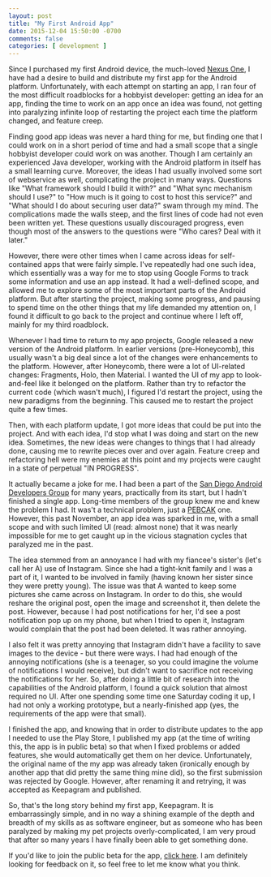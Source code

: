 ```yaml
---
layout: post
title: "My First Android App"
date: 2015-12-04 15:50:00 -0700
comments: false
categories: [ development ]
---
```

Since I purchased my first Android device, the much-loved
[Nexus One](https://en.wikipedia.org/wiki/Nexus_One), I have had a desire to
build and distribute my first app for the Android platform. Unfortunately, with
each attempt on starting an app, I ran four of the most difficult roadblocks
for a hobbyist developer: getting an idea for an app, finding the time to work
on an app once an idea was found, not getting into paralyzing infinite loop
of restarting the project each time the platform changed, and feature creep.

Finding good app ideas was never a hard thing for me, but finding one that I
could work on in a short period of time and had a small scope that a single
hobbyist developer could work on was another. Though I am certainly an
experienced Java developer, working with the Android platform in itself has a
small learning curve. Moreover, the ideas I had usually involved some sort of
webservice as well, complicating the project in many ways. Questions like "What
framework should I build it with?" and "What sync mechanism should I use?" to
"How much is it going to cost to host this service?" and "What should I do about
securing user data?" swam through my mind. The complications made the walls
steep, and the first lines of code had not even been written yet. These
questions usually discouraged progress, even though most of the answers to the
questions were "Who cares? Deal with it later."

However, there were other times when I came across ideas for self-contained apps
that were fairly simple. I've repeatedly had one such idea, which essentially
was a way for me to stop using Google Forms to track some information and use an
app instead. It had a well-defined scope, and allowed me to explore some of the
most important parts of the Android platform. But after starting the project,
making some progress, and pausing to spend time on the other things that my life
demanded my attention on, I found it difficult to go back to the project and
continue where I left off, mainly for my third roadblock.

Whenever I had time to return to my app projects, Google released a new version
of the Android platform. In earlier versions (pre-Honeycomb), this usually
wasn't a big deal since a lot of the changes were enhancements to the platform.
However, after Honeycomb, there were a lot of UI-related changes: Fragments,
Holo, then Material. I wanted the UI of my app to look-and-feel like it belonged
on the platform. Rather than try to refactor the current code (which wasn't
much), I figured I'd restart the project, using the new paradigms from the
beginning. This caused me to restart the project quite a few times.

Then, with each platform update, I got more ideas that could be put into the
project. And with each idea, I'd stop what I was doing and start on the new
idea. Sometimes, the new ideas were changes to things that I had already done,
causing me to rewrite pieces over and over again. Feature creep and refactoring
hell were my enemies at this point and my projects were caught in a state of
perpetual "IN PROGRESS".

It actually became a joke for me. I had been a part of the [San Diego Android
Developers Group](http://www.meetup.com/Android-Developers-Group/) for many
years, practically from its start, but I hadn't finished a single app. Long-time
members of the group knew me and knew the problem I had. It was't a technical
problem, just a [PEBCAK](https://en.wiktionary.org/wiki/PEBCAK) one. However,
this past November, an app idea was sparked in me, with a small scope and with
such limited UI (read: almost none) that it was nearly impossible for me to get
caught up in the vicious stagnation cycles that paralyzed me in the past.

The idea stemmed from an annoyance I had with my fiancee's sister's (let's call
her A) use of Instagram. Since she had a tight-knit family and I was a part of
it, I wanted to be involved in family (having known her sister since they were
pretty young). The issue was that A wanted to keep some pictures she came across
on Instagram. In order to do this, she would reshare the original post, open the
image and screenshot it, then delete the post. However, because I had post
notifications for her, I'd see a post notification pop up on my phone, but when
I tried to open it, Instagram would complain that the post had been deleted. It
was rather annoying.

I also felt it was pretty annoying that Instagram didn't have a facility to save
images to the device - but there were ways. I had had enough of the annoying
notifications (she is a teenager, so you could imagine the volume of
notifications I would receive), but didn't want to sacrifice not receiving the
notifications for her. So, after doing a little bit of research into the
capabilities of the Android platform, I found a quick solution that almost
required no UI. After one spending some time one Saturday coding it up, I had
not only a working prototype, but a nearly-finished app (yes, the requirements
of the app were that small).

I finished the app, and knowing that in order to distribute updates to the app I
needed to use the Play Store, I published my app (at the time of writing this,
the app is in public beta) so that when I fixed problems or added features, she
would automatically get them on her device. Unfortunately, the original name of
the my app was already taken (ironically enough by another app that did pretty
the same thing mine did), so the first submission was rejected by Google.
However, after renaming it and retrying, it was accepted as Keepagram and
published.

So, that's the long story behind my first app, Keepagram. It is embarrassingly
simple, and in no way a shining example of the depth and breadth of my skills as
as software engineer, but as someone who has been paralyzed by making my pet
projects overly-complicated, I am very proud that after so many years I have
finally been able to get something done.

If you'd like to join the public beta for the app, [click
here](https://play.google.com/apps/testing/name.seanpayne.keepagram). I am
definitely looking for feedback on it, so feel free to let me know what you
think.
